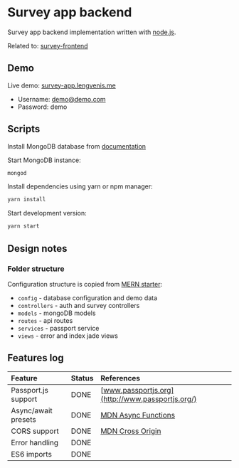 # Survey app backend

Survey app backend implementation written with [node.js](https://nodejs.org/en/).

Related to: [survey-frontend](https://github.com/RokasLeng/survey-app-frontend)

## Demo

Live demo: [survey-app.lengvenis.me](http://survey-app.lengvenis.me)

* Username: demo@demo.com
* Password: demo

## Scripts

Install MongoDB database from [documentation](https://docs.mongodb.com/manual/tutorial/install-mongodb-enterprise-on-os-x/)


Start MongoDB instance:

```sh
mongod
```

Install dependencies using yarn or npm manager:

```sh
yarn install
```

Start development version:

```sh
yarn start
```

## Design notes

### Folder structure ###

Configuration structure is copied from [MERN starter](https://github.com/Hashnode/mern-starter): 

* `config` - database configuration and demo data
* `controllers` - auth and survey controllers
* `models` - mongoDB models 
* `routes` - api routes
* `services` - passport service
* `views` - error and index jade views

       
## Features log
| Feature | Status | References |
|:---|:---|:---|
| Passport.js support | DONE | [www.passportjs.org](http://www.passportjs.org/)|
| Async/await presets | DONE | [MDN Async Functions](https://developer.mozilla.org/en-US/docs/Web/JavaScript/Reference/Statements/async_function) |
| CORS support | DONE | [MDN Cross Origin](https://developer.mozilla.org/en-US/docs/Web/HTTP/CORS) |
| Error handling | DONE ||
| ES6 imports | DONE ||
